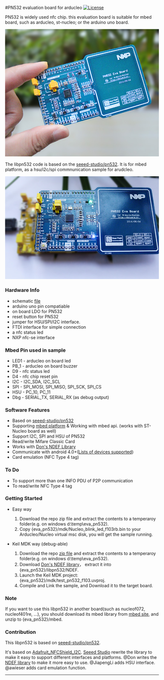 #PN532 evaluation board for arducleo
[![License](https://img.shields.io/badge/license-MIT-blue.svg?style=flat)](https://github.com/dotnfc/eva_pn532/blob/master/LICENSE)

PN532 is widely used nfc chip. this evaluation board is suitable for mbed board, such as arducleo, st-nucleo; or the arduino uno board.

<img src="./image/pn532_1.jpg" width="560">

The libpn532 code is based on the [seeed-studio/pn532](https://github.com/Seeed-Studio/PN532 ""). It is for mbed platform, as a hsu/i2c/spi commnunication sample for arudcleo.

<img src="./image/pn532_3.jpg" width="560">

### Hardware Info
+ schematic [file](./doc/eva_pn532_sch_v1.1.pdf)
+ arduino uno pin compatiable
+ on board LDO for PN532
+ reset button for PN532
+ jumper for HSU/SPI/I2C interface.
+ FTDI interface for simple connection
+ a nfc status led
+ NXP nfc-se interface


### Mbed Pin used in sample
+ LED1 - arducleo on board led
+ PB_1 - arducleo on board buzzer
+ D9   - nfc status led
+ D4   - nfc chip reset pin
+ I2C - I2C_SDA, I2C_SCL
+ SPI - SPI_MOSI, SPI_MISO, SPI_SCK, SPI_CS
+ HSU - PC_10, PC_11
+ Dbg - SERIAL_TX, SERIAL_RX (as debug output)


### Software Features
+ Based on [seeed-studio/pn532](https://github.com/Seeed-Studio/PN532 "")
+ Supporting [mbed platform](https://developer.mbed.org/code/) & Working with mbed api. (works with ST-Nucleo board as well)
+ Support I2C, SPI and HSU of PN532
+ Read/write Mifare Classic Card
+ Works with [Don's NDEF Library](http://goo.gl/jDjsXl)
+ Communicate with android 4.0+([Lists of devices supported](https://github.com/Seeed-Studio/PN532/wiki/List-of-devices-supported))
+ Card emulation (NFC Type 4 tag)


### To Do
+ To support more than one INFO PDU of P2P communication
+ To read/write NFC Type 4 tag

### Getting Started
+ Easy way
  1. Download the repo zip file and extract the contents to a temperaroy folder(e.g. on windows d:\temp\eva_pn532).
  2. Copy {eva_pn532}/mdk/Nucleo_blink_led_f103rb.bin to your Arducleo/Nucleo virtual msc disk, you will get the sample running.
  
+ Keil MDK way (debug-able)
  1. Download the repo [zip file](https://github.com/dotnfc/eva_pn532/archive/master.zip) and extract the contents to a temperaroy folder(e.g. on windows d:\temp\eva_pn532).
  2. Download [Don's NDEF library](http://goo.gl/ewxeAe)， extract it into {eva_pn532}/libpn532/NDEF.
  3. Launch the Keil MDK project: {eva_pn532}/mdk/test_pn532_f103.uvproj.
  4. Compile and Link the sample, and Download it to the target board.

### Note
If you want to use this libpn532 in another board(such as nucleof072, nucleof401re, ...), you should download its mbed library from [mbed site](https://developer.mbed.org/compiler/), and unzip to {eva_pn532}/mbed.


### Contribution
This libpn532 is based on [seeed-studio/pn532](https://github.com/Seeed-Studio/PN532 "").

It's based on [Adafruit_NFCShield_I2C](http://goo.gl/pk3FdB). 
[Seeed Studio](http://goo.gl/zh1iQh) rewrite the library to make it easy to support different interfaces and platforms. 
@Don writes the [NDEF library](http://goo.gl/jDjsXl) to make it more easy to use. 
@JiapengLi adds HSU interface.
@awieser adds card emulation function.

<hr>
&nbsp;
